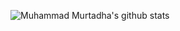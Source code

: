 ![Muhammad Murtadha's github stats](https://github-readme-stats.vercel.app/api?username=murtadhamr&count_private=true&include_all_commits=true&show_icons=true&theme=dracula)
